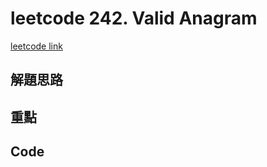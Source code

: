 # leetcode 242. Valid Anagram

[leetcode link](https://leetcode.com/problems/valid-anagram/)

## 解題思路

## 重點

## Code

```typescript

```
